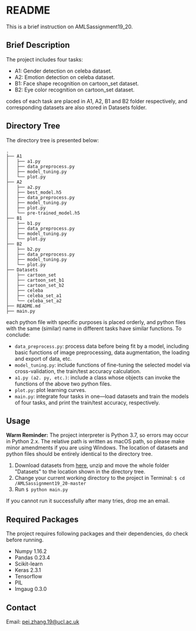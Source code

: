 # README
This is a brief instruction on AMLSassignment19_20. 
## Brief Description

The project includes four tasks:

- A1: Gender detection on celeba dataset.
- A2: Emotion detection on celeba dataset.
- B1: Face shape recognition on cartoon_set dataset.
- B2: Eye color recognition on cartoon_set dataset.

codes of each task are placed in A1, A2, B1 and B2 folder respectively, and corresponding datasets are also stored in Datasets folder. 

## Directory Tree

The directory tree is presented below: 

```
.
├── A1
│   ├── a1.py
│   ├── data_preprocess.py
│   ├── model_tuning.py
│   └── plot.py
├── A2
│   ├── a2.py
│   ├── best_model.h5
│   ├── data_preprocess.py
│   ├── model_tuning.py
│   ├── plot.py
│   └── pre-trained_model.h5
├── B1
│   ├── b1.py
│   ├── data_preprocess.py
│   ├── model_tuning.py
│   └── plot.py
├── B2
│   ├── b2.py
│   ├── data_preprocess.py
│   ├── model_tuning.py
│   └── plot.py
├── Datasets
│   ├── cartoon_set
│   ├── cartoon_set_b1
│   ├── cartoon_set_b2
│   ├── celeba
│   ├── celeba_set_a1
│   └── celeba_set_a2
├── README.md
├── main.py
```

each python file with specific purposes is placed orderly, and python files with the same (similar) name in different tasks have similar functions. To conclude: 

- ```data_preprocess.py```: process data before being fit by a model, including basic functions of image preprocessing, data augmentation, the loading and export of data, etc. 
- ```model_tuning.py```: include functions of fine-tuning the selected model via cross-validation, the train/test accuracy calculation.
- ```a1.py (a2. py, etc.)```: include a class whose objects can invoke the functions of the above two python files.
- ```plot.py```: plot learning curves.
- ```main.py```: integrate four tasks in one—load datasets and train the models of four tasks, and print the train/test accuracy, respectively.

## Usage

**Warm Reminder:** The project interpreter is Python 3.7, so errors may occur in Python 2.x. The relative path is written as macOS path, so please make minor amendments if you are using Windows. The location of datasets and python files should be entirely identical to the directory tree.

1. Download datasets from [here](https://liveuclac-my.sharepoint.com/:u:/g/personal/uceepz0_ucl_ac_uk/ETa2W6cIuEZDgY-CCApBzVEBjGVlpueyplPIQ74ICzKs3Q?e=7L0O03), unzip and move the whole folder "Datasets" to the location shown in the directory tree.
2. Change your current working directory to the project in Terminal: ```$ cd /AMLSassignment19_20-master```	
3. Run ```$ python main.py```

If you cannot run it successfully after many tries, drop me an email.

## Required Packages

The project requires following packages and their dependencies, do check before running.

- Numpy 1.16.2
- Pandas 0.23.4 
- Scikit-learn
- Keras 2.3.1
- Tensorflow
- PIL
- Imgaug 0.3.0 

## Contact

Email: pei.zhang.19@ucl.ac.uk
